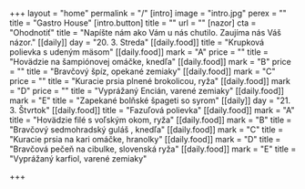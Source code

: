 +++
layout = "home"
permalink = "/"
[intro]
image = "intro.jpg"
perex = ""
title = "Gastro House"
[intro.button]
title = ""
url = ""
[nazor]
cta = "Ohodnotiť"
title = "Napíšte nám ako Vám u nás chutilo. Zaujíma nás Váš názor."
[[daily]]
day = "20. 3. Streda"
[[daily.food]]
title = "Krupková polievka s udeným mäsom"
[[daily.food]]
mark = "A"
price = ""
title = "Hovädzie na šampiónovej omáčke, knedľa"
[[daily.food]]
mark = "B"
price = ""
title = "Bravčový špíz, opekané zemiaky"
[[daily.food]]
mark = "C"
price = ""
title = "Kuracie prsia plnené brokolicou, ryža"
[[daily.food]]
mark = "D"
price = ""
title = "Vyprážaný Encián, varené zemiaky"
[[daily.food]]
mark = "E"
title = "Zapekané bolňské špageti so syrom"
[[daily]]
day = "21. 3. Štvrtok"
[[daily.food]]
title = "Fazuľová polievka"
[[daily.food]]
mark = "A"
title = "Hovädzie filé s voľským okom, ryža"
[[daily.food]]
mark = "B"
title = "Bravčový sedmohradský guláš , knedľa"
[[daily.food]]
mark = "C"
title = "Kuracie prsia na kari omáčke, hranolky"
[[daily.food]]
mark = "D"
title = "Bravčová pečeň na cibulke, slovenská ryža"
[[daily.food]]
mark = "E"
title = "Vyprážaný karfiol, varené zemiaky"

+++
